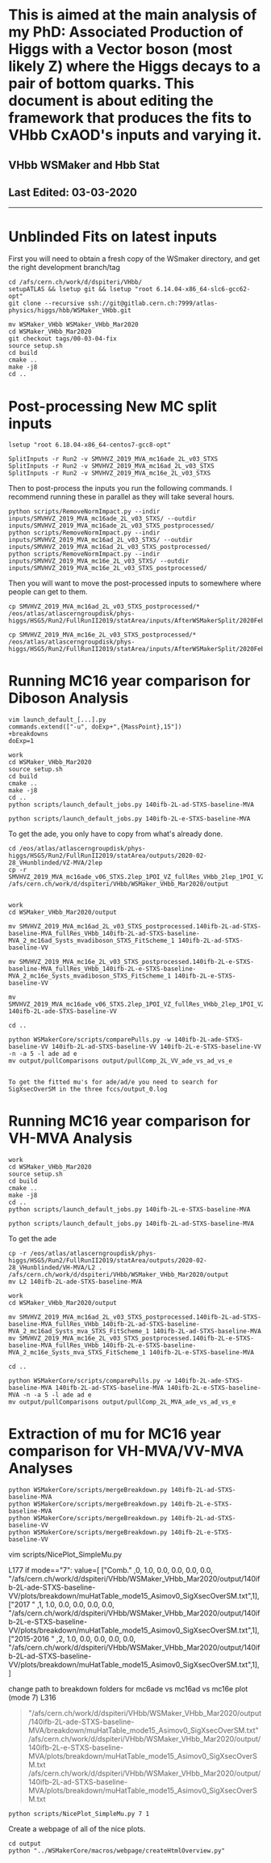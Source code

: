 # This is aimed at the main analysis of my PhD: Associated Production of Higgs with a Vector boson (most likely Z) where the Higgs decays to a pair of bottom quarks. This document is about editing the framework that produces the fits to VHbb CxAOD's inputs and varying it. # 

## VHbb WSMaker and Hbb Stat ##

## Last Edited: 03-03-2020
-------------------------------------------------------------------------------
# Unblinded Fits on latest inputs

First you will need to obtain a fresh copy of the WSmaker directory, and get the right development branch/tag
~~~
cd /afs/cern.ch/work/d/dspiteri/VHbb/
setupATLAS && lsetup git && lsetup "root 6.14.04-x86_64-slc6-gcc62-opt"
git clone --recursive ssh://git@gitlab.cern.ch:7999/atlas-physics/higgs/hbb/WSMaker_VHbb.git

mv WSMaker_VHbb WSMaker_VHbb_Mar2020
cd WSMaker_VHbb_Mar2020
git checkout tags/00-03-04-fix 
source setup.sh
cd build
cmake ..
make -j8
cd ..
~~~

# Post-processing New MC split inputs
~~~
lsetup "root 6.18.04-x86_64-centos7-gcc8-opt"

SplitInputs -r Run2 -v SMVHVZ_2019_MVA_mc16ade_2L_v03_STXS
SplitInputs -r Run2 -v SMVHVZ_2019_MVA_mc16ad_2L_v03_STXS
SplitInputs -r Run2 -v SMVHVZ_2019_MVA_mc16e_2L_v03_STXS
~~~
Then to post-process the inputs you run the following commands. I recommend running these in parallel as they will take several hours.
~~~
python scripts/RemoveNormImpact.py --indir inputs/SMVHVZ_2019_MVA_mc16ade_2L_v03_STXS/ --outdir inputs/SMVHVZ_2019_MVA_mc16ade_2L_v03_STXS_postprocessed/
python scripts/RemoveNormImpact.py --indir inputs/SMVHVZ_2019_MVA_mc16ad_2L_v03_STXS/ --outdir inputs/SMVHVZ_2019_MVA_mc16ad_2L_v03_STXS_postprocessed/
python scripts/RemoveNormImpact.py --indir inputs/SMVHVZ_2019_MVA_mc16e_2L_v03_STXS/ --outdir inputs/SMVHVZ_2019_MVA_mc16e_2L_v03_STXS_postprocessed/
~~~
Then you will want to move the post-processed inputs to somewhere where people can get to them.
~~~
cp SMVHVZ_2019_MVA_mc16ad_2L_v03_STXS_postprocessed/* /eos/atlas/atlascerngroupdisk/phys-higgs/HSG5/Run2/FullRunII2019/statArea/inputs/AfterWSMakerSplit/2020Feb28_VHunblinding_SplitByYear/ad/

cp SMVHVZ_2019_MVA_mc16e_2L_v03_STXS_postprocessed/* /eos/atlas/atlascerngroupdisk/phys-higgs/HSG5/Run2/FullRunII2019/statArea/inputs/AfterWSMakerSplit/2020Feb28_VHunblinding_SplitByYear/e/
~~~

# Running MC16 year comparison for Diboson Analysis
~~~
vim launch_default_[...].py
commands.extend(["-u", doExp+",{MassPoint},15"])
+breakdowns
doExp=1

work
cd WSMaker_VHbb_Mar2020
source setup.sh
cd build
cmake ..
make -j8
cd ..
python scripts/launch_default_jobs.py 140ifb-2L-ad-STXS-baseline-MVA

python scripts/launch_default_jobs.py 140ifb-2L-e-STXS-baseline-MVA
~~~
To get the ade, you only have to copy from what's already done. 
~~~
cd /eos/atlas/atlascerngroupdisk/phys-higgs/HSG5/Run2/FullRunII2019/statArea/outputs/2020-02-28_VHunblinded/VZ-MVA/2lep
cp -r SMVHVZ_2019_MVA_mc16ade_v06_STXS.2lep_1POI_VZ_fullRes_VHbb_2lep_1POI_VZ_2_mc16ade_Systs_mvadiboson_STXS_FitScheme_1 /afs/cern.ch/work/d/dspiteri/VHbb/WSMaker_VHbb_Mar2020/output


work
cd WSMaker_VHbb_Mar2020/output

mv SMVHVZ_2019_MVA_mc16ad_2L_v03_STXS_postprocessed.140ifb-2L-ad-STXS-baseline-MVA_fullRes_VHbb_140ifb-2L-ad-STXS-baseline-MVA_2_mc16ad_Systs_mvadiboson_STXS_FitScheme_1 140ifb-2L-ad-STXS-baseline-VV

mv SMVHVZ_2019_MVA_mc16e_2L_v03_STXS_postprocessed.140ifb-2L-e-STXS-baseline-MVA_fullRes_VHbb_140ifb-2L-e-STXS-baseline-MVA_2_mc16e_Systs_mvadiboson_STXS_FitScheme_1 140ifb-2L-e-STXS-baseline-VV

mv SMVHVZ_2019_MVA_mc16ade_v06_STXS.2lep_1POI_VZ_fullRes_VHbb_2lep_1POI_VZ_2_mc16ade_Systs_mvadiboson_STXS_FitScheme_1 140ifb-2L-ade-STXS-baseline-VV

cd ..

python WSMakerCore/scripts/comparePulls.py -w 140ifb-2L-ade-STXS-baseline-VV 140ifb-2L-ad-STXS-baseline-VV 140ifb-2L-e-STXS-baseline-VV -n -a 5 -l ade ad e
mv output/pullComparisons output/pullComp_2L_VV_ade_vs_ad_vs_e


To get the fitted mu's for ade/ad/e you need to search for SigXsecOverSM in the three fccs/output_0.log
~~~~
# Running MC16 year comparison for VH-MVA Analysis
~~~
work
cd WSMaker_VHbb_Mar2020
source setup.sh
cd build
cmake ..
make -j8
cd ..
python scripts/launch_default_jobs.py 140ifb-2L-e-STXS-baseline-MVA

python scripts/launch_default_jobs.py 140ifb-2L-ad-STXS-baseline-MVA

~~~
To get the ade
~~~
cp -r /eos/atlas/atlascerngroupdisk/phys-higgs/HSG5/Run2/FullRunII2019/statArea/outputs/2020-02-28_VHunblinded/VH-MVA/L2 . /afs/cern.ch/work/d/dspiteri/VHbb/WSMaker_VHbb_Mar2020/output
mv L2 140ifb-2L-ade-STXS-baseline-MVA

work
cd WSMaker_VHbb_Mar2020/output

mv SMVHVZ_2019_MVA_mc16ad_2L_v03_STXS_postprocessed.140ifb-2L-ad-STXS-baseline-MVA_fullRes_VHbb_140ifb-2L-ad-STXS-baseline-MVA_2_mc16ad_Systs_mva_STXS_FitScheme_1 140ifb-2L-ad-STXS-baseline-MVA
mv SMVHVZ_2019_MVA_mc16e_2L_v03_STXS_postprocessed.140ifb-2L-e-STXS-baseline-MVA_fullRes_VHbb_140ifb-2L-e-STXS-baseline-MVA_2_mc16e_Systs_mva_STXS_FitScheme_1 140ifb-2L-e-STXS-baseline-MVA

cd ..

python WSMakerCore/scripts/comparePulls.py -w 140ifb-2L-ade-STXS-baseline-MVA 140ifb-2L-ad-STXS-baseline-MVA 140ifb-2L-e-STXS-baseline-MVA -n -a 5 -l ade ad e
mv output/pullComparisons output/pullComp_2L_MVA_ade_vs_ad_vs_e
~~~
# Extraction of mu for MC16 year comparison for VH-MVA/VV-MVA Analyses
~~~
python WSMakerCore/scripts/mergeBreakdown.py 140ifb-2L-ad-STXS-baseline-MVA
python WSMakerCore/scripts/mergeBreakdown.py 140ifb-2L-e-STXS-baseline-MVA
python WSMakerCore/scripts/mergeBreakdown.py 140ifb-2L-ad-STXS-baseline-VV
python WSMakerCore/scripts/mergeBreakdown.py 140ifb-2L-e-STXS-baseline-VV
~~~
vim scripts/NicePlot_SimpleMu.py

L177
    if mode=="7":
        value=[
            ["Comb."         ,0, 1.0, 0.0, 0.0, 0.0, 0.0, "/afs/cern.ch/work/d/dspiteri/VHbb/WSMaker_VHbb_Mar2020/output/140ifb-2L-ade-STXS-baseline-VV/plots/breakdown/muHatTable_mode15_Asimov0_SigXsecOverSM.txt",1],
            ["2017  "        ,1, 1.0, 0.0, 0.0, 0.0, 0.0, "/afs/cern.ch/work/d/dspiteri/VHbb/WSMaker_VHbb_Mar2020/output/140ifb-2L-e-STXS-baseline-VV/plots/breakdown/muHatTable_mode15_Asimov0_SigXsecOverSM.txt",1],
            ["2015-2016  "   ,2, 1.0, 0.0, 0.0, 0.0, 0.0, "/afs/cern.ch/work/d/dspiteri/VHbb/WSMaker_VHbb_Mar2020/output/140ifb-2L-ad-STXS-baseline-VV/plots/breakdown/muHatTable_mode15_Asimov0_SigXsecOverSM.txt",1],
        ] 


change path to breakdown folders for mc6ade vs mc16ad vs mc16e plot (mode 7) L316
> "/afs/cern.ch/work/d/dspiteri/VHbb/WSMaker_VHbb_Mar2020/output/140ifb-2L-ade-STXS-baseline-MVA/breakdown/muHatTable_mode15_Asimov0_SigXsecOverSM.txt"
> /afs/cern.ch/work/d/dspiteri/VHbb/WSMaker_VHbb_Mar2020/output/140ifb-2L-e-STXS-baseline-MVA/plots/breakdown/muHatTable_mode15_Asimov0_SigXsecOverSM.txt
> /afs/cern.ch/work/d/dspiteri/VHbb/WSMaker_VHbb_Mar2020/output/140ifb-2L-ad-STXS-baseline-MVA/plots/breakdown/muHatTable_mode15_Asimov0_SigXsecOverSM.txt
~~~
python scripts/NicePlot_SimpleMu.py 7 1
~~~
Create a webpage of all of the nice plots. 
~~~
cd output
python "../WSMakerCore/macros/webpage/createHtmlOverview.py"
~~~
